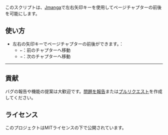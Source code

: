このスクリプトは、[Jmanga](https://jmanga.org)で左右矢印キーを使用してページチャプターの前後を可能にします。

## 使い方

- 左右の矢印キーでページチャプターの前後ができます。：
  - `←`：前のチャプターへ移動
  - `→`：次のチャプターへ移動

---

## 貢献

バグの報告や機能の提案は大歓迎です。[問題を報告](https://github.com/yossy17/JManga_Chapter_Navigation_Enhancer/issues)または[プルリクエスト](https://github.com/yossy17/JManga_Chapter_Navigation_Enhancer/pulls)を作成してください。

## ライセンス

このプロジェクトはMITライセンスの下で公開されています。
